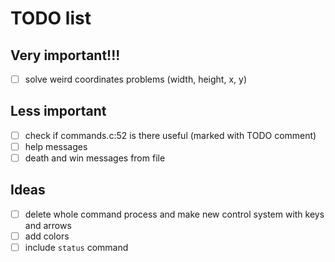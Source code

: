 # TODO list
## Very important!!!
- [ ] solve weird coordinates problems (width, height, x, y)

## Less important
- [ ] check if commands.c:52 is there useful (marked with TODO comment)
- [ ] help messages
- [ ] death and win messages from file

## Ideas
- [ ] delete whole command process and make new control system with keys and arrows
- [ ] add colors
- [ ] include `status` command